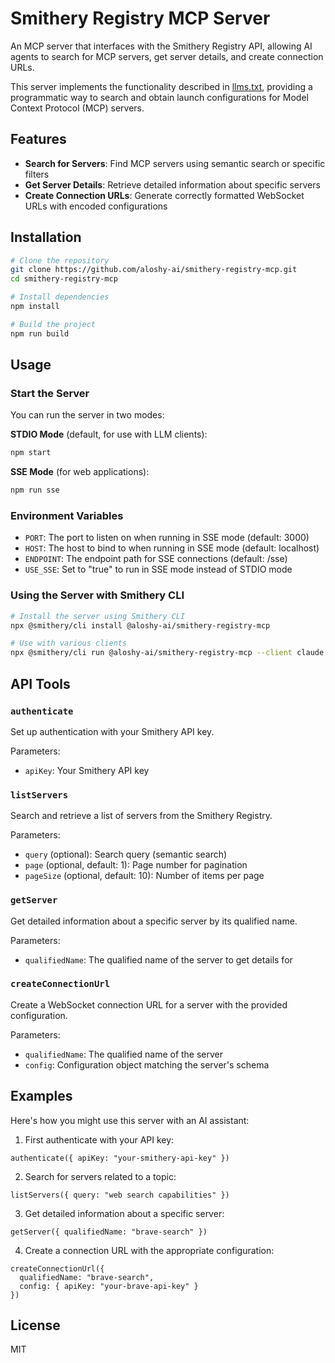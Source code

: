 # Smithery Registry MCP Server

An MCP server that interfaces with the Smithery Registry API, allowing AI agents to search for MCP servers, get server details, and create connection URLs.

This server implements the functionality described in [llms.txt](https://smithery.ai/docs/registry/llms.txt), providing a programmatic way to search and obtain launch configurations for Model Context Protocol (MCP) servers.

## Features

- **Search for Servers**: Find MCP servers using semantic search or specific filters
- **Get Server Details**: Retrieve detailed information about specific servers
- **Create Connection URLs**: Generate correctly formatted WebSocket URLs with encoded configurations

## Installation

```bash
# Clone the repository
git clone https://github.com/aloshy-ai/smithery-registry-mcp.git
cd smithery-registry-mcp

# Install dependencies
npm install

# Build the project
npm run build
```

## Usage

### Start the Server

You can run the server in two modes:

**STDIO Mode** (default, for use with LLM clients):
```bash
npm start
```

**SSE Mode** (for web applications):
```bash
npm run sse
```

### Environment Variables

- `PORT`: The port to listen on when running in SSE mode (default: 3000)
- `HOST`: The host to bind to when running in SSE mode (default: localhost)
- `ENDPOINT`: The endpoint path for SSE connections (default: /sse)
- `USE_SSE`: Set to "true" to run in SSE mode instead of STDIO mode

### Using the Server with Smithery CLI

```bash
# Install the server using Smithery CLI
npx @smithery/cli install @aloshy-ai/smithery-registry-mcp

# Use with various clients
npx @smithery/cli run @aloshy-ai/smithery-registry-mcp --client claude
```

## API Tools

### `authenticate`

Set up authentication with your Smithery API key.

Parameters:
- `apiKey`: Your Smithery API key

### `listServers`

Search and retrieve a list of servers from the Smithery Registry.

Parameters:
- `query` (optional): Search query (semantic search)
- `page` (optional, default: 1): Page number for pagination
- `pageSize` (optional, default: 10): Number of items per page

### `getServer`

Get detailed information about a specific server by its qualified name.

Parameters:
- `qualifiedName`: The qualified name of the server to get details for

### `createConnectionUrl`

Create a WebSocket connection URL for a server with the provided configuration.

Parameters:
- `qualifiedName`: The qualified name of the server
- `config`: Configuration object matching the server's schema

## Examples

Here's how you might use this server with an AI assistant:

1. First authenticate with your API key:
```
authenticate({ apiKey: "your-smithery-api-key" })
```

2. Search for servers related to a topic:
```
listServers({ query: "web search capabilities" })
```

3. Get detailed information about a specific server:
```
getServer({ qualifiedName: "brave-search" })
```

4. Create a connection URL with the appropriate configuration:
```
createConnectionUrl({
  qualifiedName: "brave-search",
  config: { apiKey: "your-brave-api-key" }
})
```

## License

MIT
